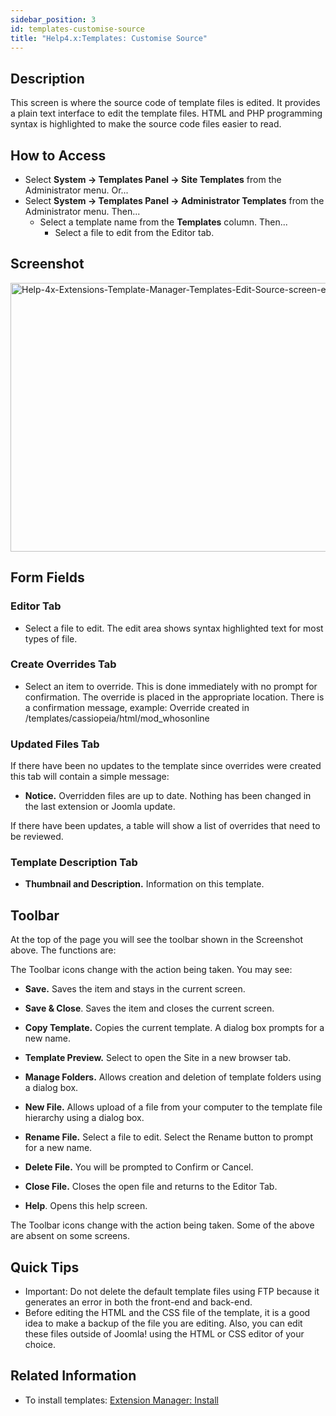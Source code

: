 ```yaml
---
sidebar_position: 3
id: templates-customise-source
title: "Help4.x:Templates: Customise Source"
---
```

## Description

This screen is where the source code of template files is edited. It
provides a plain text interface to edit the template files. HTML and PHP
programming syntax is highlighted to make the source code files easier
to read.

## How to Access

- Select **System **→** Templates Panel **→** Site Templates** from the
  Administrator menu. Or...
- Select **System **→** Templates Panel **→** Administrator Templates**
  from the Administrator menu. Then...
  - Select a template name from the **Templates** column. Then...
    - Select a file to edit from the Editor tab.

## Screenshot

<img
src="https://docs.joomla.org/images/9/90/Help-4x-Extensions-Template-Manager-Templates-Edit-Source-screen-en.png"
decoding="async" data-file-width="800" data-file-height="430"
width="800" height="430"
alt="Help-4x-Extensions-Template-Manager-Templates-Edit-Source-screen-en.png" />

## Form Fields

### Editor Tab

- Select a file to edit. The edit area shows syntax highlighted text for
  most types of file.

### Create Overrides Tab

- Select an item to override. This is done immediately with no prompt
  for confirmation. The override is placed in the appropriate location.
  There is a confirmation message, example: Override created in
  /templates/cassiopeia/html/mod_whosonline

### Updated Files Tab

If there have been no updates to the template since overrides were
created this tab will contain a simple message:

- **Notice.** Overridden files are up to date. Nothing has been changed
  in the last extension or Joomla update.

If there have been updates, a table will show a list of overrides that
need to be reviewed.

### Template Description Tab

- **Thumbnail and Description.** Information on this template.

## Toolbar

At the top of the page you will see the toolbar shown in the Screenshot
above. The functions are:

The Toolbar icons change with the action being taken. You may see:

- **Save.** Saves the item and stays in the current screen.

<!-- -->

- **Save & Close**. Saves the item and closes the current screen.

<!-- -->

- **Copy Template.** Copies the current template. A dialog box prompts
  for a new name.

<!-- -->

- **Template Preview.** Select to open the Site in a new browser tab.

<!-- -->

- **Manage Folders.** Allows creation and deletion of template folders
  using a dialog box.

<!-- -->

- **New File.** Allows upload of a file from your computer to the
  template file hierarchy using a dialog box.

<!-- -->

- **Rename File.** Select a file to edit. Select the Rename button to
  prompt for a new name.

<!-- -->

- **Delete File.** You will be prompted to Confirm or Cancel.

<!-- -->

- **Close File.** Closes the open file and returns to the Editor Tab.

<!-- -->

- **Help**. Opens this help screen.

The Toolbar icons change with the action being taken. Some of the above
are absent on some screens.

## Quick Tips

- Important: Do not delete the default template files using FTP because
  it generates an error in both the front-end and back-end.
- Before editing the HTML and the CSS file of the template, it is a good
  idea to make a backup of the file you are editing. Also, you can edit
  these files outside of Joomla! using the HTML or CSS editor of your
  choice.

## Related Information

- To install templates: [Extension Manager:
  Install](https://docs.joomla.org/Help4.x:Extensions:_Install/en "Help4.x:Extensions: Install/en")
